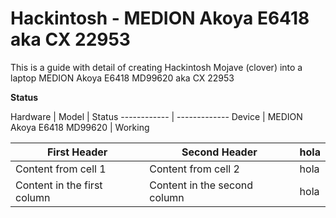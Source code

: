 # Hackintosh - MEDION Akoya E6418 aka CX 22953
This is a guide with detail of creating Hackintosh Mojave (clover) into a laptop MEDION Akoya E6418 MD99620 aka CX 22953

**Status**

Hardware | Model | Status
------------ | -------------
Device | MEDION Akoya E6418 MD99620 | Working


First Header | Second Header | hola
------------ | ------------- | ----
Content from cell 1 | Content from cell 2 | hola
Content in the first column | Content in the second column | hola

